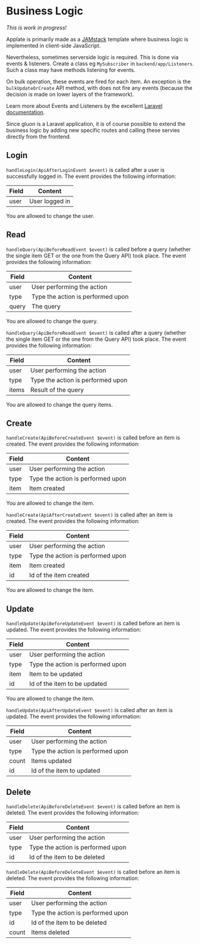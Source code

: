 # Business Logic

_This is work in progress!_

Applate is primarily made as a [JAMstack](https://jamstack.org/)
template where business logic is implemented in client-side JavaScript.

Nevertheless, sometimes serverside logic is required.
This is done via events & listeners.
Create a class eg ```MySubscriber``` in `backend/app/Listeners`.
Such a class may have methods listening for events.

On bulk operation, these events are fired for each item.
An exception is the `bulkUpdateOrCreate` API method, with does not fire any events 
(because the decision is made on lower layers of the framework).

Learn more about Events and Listeners by the excellent 
[Laravel documentation](https://laravel.com/docs/7.x/events).

Since gluon is a Laravel application, it is of course possible to extend
the business logic by adding new specific routes and calling these servies directly
from the frontend.

## Login

```handleLogin(ApiAfterLoginEvent $event)``` is called after 
a user is successfully logged in. The event provides the following 
information:

|Field|Content|
|---|---|
|user|User logged in|

You are allowed to change the user.  

## Read

```handleQuery(ApiBeforeReadEvent $event)``` is called before 
a query (whether the single item GET or the one from the
Query API) took place. The event provides the following 
information:

|Field|Content|
|---|---|
|user|User performing the action|
|type|Type the action is performed upon|
|query|The query|

You are allowed to change the query.  

```handleQuery(ApiBeforeReadEvent $event)``` is called after 
a query (whether the single item GET or the one from the
Query API) took place. The event provides the following 
information:

|Field|Content|
|---|---|
|user|User performing the action|
|type|Type the action is performed upon|
|items|Result of the query|

You are allowed to change the query items.  

## Create

```handleCreate(ApiBeforeCreateEvent $event)``` is called before 
an item is created. The event provides the following 
information:

|Field|Content|
|---|---|
|user|User performing the action|
|type|Type the action is performed upon|
|item|Item created|

You are allowed to change the item.  

```handleCreate(ApiAfterCreateEvent $event)``` is called after 
an item is created. The event provides the following 
information:

|Field|Content|
|---|---|
|user|User performing the action|
|type|Type the action is performed upon|
|item|Item created|
|id|Id of the item created|

You are allowed to change the item.  

## Update

```handleUpdate(ApiBeforeUpdateEvent $event)``` is called before 
an item is updated. The event provides the following 
information:

|Field|Content|
|---|---|
|user|User performing the action|
|type|Type the action is performed upon|
|item|Item to be updated|
|id|Id of the item to be updated|

You are allowed to change the item.  

```handleUpdate(ApiAfterUpdateEvent $event)``` is called after 
an item is updated. The event provides the following 
information:

|Field|Content|
|---|---|
|user|User performing the action|
|type|Type the action is performed upon|
|count|Items updated|
|id|Id of the item to updated|

## Delete

```handleDelete(ApiBeforeDeleteEvent $event)``` is called before 
an item is deleted. The event provides the following 
information:

|Field|Content|
|---|---|
|user|User performing the action|
|type|Type the action is performed upon|
|id|Id of the item to be deleted|

```handleDelete(ApiBeforeDeleteEvent $event)``` is called before 
an item is deleted. The event provides the following 
information:

|Field|Content|
|---|---|
|user|User performing the action|
|type|Type the action is performed upon|
|id|Id of the item to be deleted|
|count|Items deleted|
